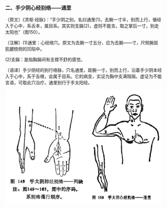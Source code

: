 ### 二、手少阴心经别络——通里

〔原文〕《灵枢·经脉》：“手少阴之别，名曰通里(1)。去腕一寸半，别而上行，循经入于心中，系舌本，属目系。其实则支膈(2)，虚则不能言。取之掌后一寸，别走太阳也”（图150）。

〔注解〕(1)通里：心经络穴。原文为去腕一寸五分，应为去腕——寸，尺侧腕屈肌腱桡侧的凹陷中。

(2)支膈：是指胸膈间有支撑不舒的感觉。

〔语译〕手少阴经的别行络脉，穴名通里，距腕一寸，别而上行，沿着手少阴本经入于心中，系于舌根，会属于目系。它的病变，实证为胸中支满阻隔，虚证为不能言语，可取此穴治疗。通里别行于手太阳经。

![](img/图149、150.jpg)
